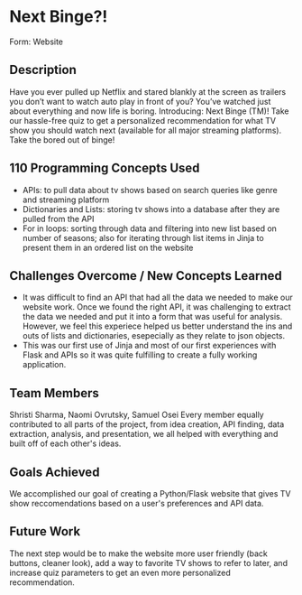 # Next Binge?!

Form: Website

## Description
Have you ever pulled up Netflix and stared blankly at the screen as trailers you don’t want to watch auto play in front of you? You’ve watched just about everything and now life is boring. Introducing: Next Binge (TM)! Take our hassle-free quiz to get a personalized recommendation for what TV show you should watch next (available for all major streaming platforms). Take the bored out of binge!

## 110 Programming Concepts Used
- APIs: to pull data about tv shows based on search queries like genre and streaming platform
- Dictionaries and Lists: storing tv shows into a database after they are pulled from the API
- For in loops: sorting through data and filtering into new list based on number of seasons; also for iterating through list items in Jinja to present them in an ordered list on the website

## Challenges Overcome / New Concepts Learned
- It was difficult to find an API that had all the data we needed to make our website work. Once we found the right API, it was challenging to extract the data we needed and put it into a form that was useful for analysis. However, we feel this experiece helped us better understand the ins and outs of lists and dictionaries, esepecially as they relate to json objects.
- This was our first use of Jinja and most of our first experiences with Flask and APIs so it was quite fulfilling to create a fully working application.

## Team Members
Shristi Sharma, Naomi Ovrutsky, Samuel Osei
Every member equally contributed to all parts of the project, from idea creation, API finding, data extraction, analysis, and presentation, we all helped with everything and built off of each other's ideas.

## Goals Achieved
We accomplished our goal of creating a Python/Flask website that gives TV show reccomendations based on a user's preferences and API data.

## Future Work
The next step would be to make the website more user friendly (back buttons, cleaner look), add a way to favorite TV shows to refer to later, and increase quiz parameters to get an even more personalized recommendation. 